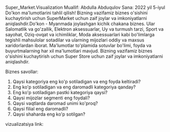 Super_Market.Visualization
Muallif: Abdulla Abduqulov 
Sana: 2022 yil 5-iyul 
Do'kon ma'lumotlarini tahlil qilish! Bizning vazifamiz biznes o'sishini kuchaytirish uchun SuperMarket uchun zaif joylar va imkoniyatlarni aniqlashdir.Do'kon - Myanmada joylashgan kichik chakana biznes. Ular Salomatlik va go'zallik, Elektron aksessuarlar, Uy va turmush tarzi, Sport va sayohat, Oziq-ovqat va ichimliklar, Moda aksessuarlari kabi bo'limlarga tegishli mahsulolar sotadilar va ularning mijozlari oddiy va maxsus xaridorlardan iborat. 
Ma'lumotlar to'plamida sotuvlar bo'limi, foyda va buyurtmalarning har xil ma'lumotlari mavjud. Bizning vazifamiz biznes o'sishini kuchaytirish uchun Super Store uchun zaif joylar va imkoniyatlarni aniqlashdir.

Biznes savollar: 
1. Qaysi kategoriya eng ko'p sotiladigan va eng foyda keltiradi? 
2. Eng ko'p sotiladigan va eng daromadli  kategoriya qanday?  
3. Eng ko'p sotiladigan pastki kategoriya qaysi?     
4. Qaysi mijozlar segmenti eng foydali?     
5. Qaysi vaqtlarda daromad unimi ko'proq?     
6. Qaysi filial eng daromadli?     
7. Qaysi shaharda eng ko'p sotilgan?


vizualizatsiya link: 

